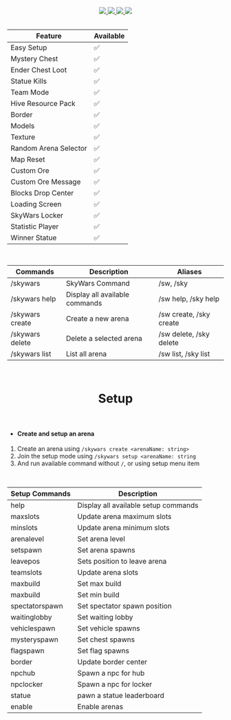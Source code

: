 <div align="center">
<a href="https://www.youtube.com/watch?v=FZeBaDaRHOQ">
    <img src=https://i.imgur.com/6PrTPrD.png">
    </a>
<a href="#">
    <img src="https://img.shields.io/badge/chat-on%20whatsapp-95eb34.svg">
    </a>
<a href="https://github.com/NamkiFx/SkyWars-HIVE/blob/main/LICENSE">
    <img src="https://img.shields.io/badge/license-Apache%20License%202.0-yellowgreen.svg">
    </a>
<a href="https://github.com/NamkiFx/SkyWars-HIVE">
    <img src="https://img.shields.io/badge/github-%20SkyWars%20Hive-349feb.svg">
    </a>
</div>
<br>

| Feature | Available |
| --- | --- |
| Easy Setup |  ✅|
| Mystery Chest |✅|
| Ender Chest Loot |✅|
| Statue Kills |✅|
| Team Mode |✅|
| Hive Resource Pack |✅|
| Border |✅|
| Models |✅|
| Texture |✅|
| Random Arena Selector |✅|
| Map Reset |✅|
| Custom Ore |✅|
| Custom Ore Message |✅|
| Blocks Drop Center |✅|
| Loading Screen |✅|
| SkyWars Locker |✅|
| Statistic Player |✅|
| Winner Statue |✅|
<br>

| Commands | Description | Aliases |
| --- | --- | --- |
| /skywars | SkyWars Command | /sw, /sky |
| /skywars help | Display all available commands | /sw help, /sky help |
| /skywars create | Create a new arena | /sw create, /sky create |
| /skywars delete | Delete a selected arena | /sw delete, /sky delete |
| /skywars list | List all arena | /sw list, /sky list |
<br>

<div align="center">
    <h1>Setup</h1>
</div>
<br>

- <h4>Create and setup an arena</h4>
1. Create an arena using `/skywars create <arenaName: string>`
2. Join the setup mode using `/skywars setup <arenaName: string`
3. And run available command without `/`, or using setup menu item
<br>

| Setup Commands | Description | 
| --- | --- |
| help | Display all available setup commands |
| maxslots | Update arena maximum slots |
| minslots | Update arena minimum slots |
| arenalevel | Set arena level |
| setspawn | Set arena spawns |
| leavepos | Sets position to leave arena |
| teamslots | Update arena slots |
| maxbuild | Set max build |
| maxbuild | Set min build |
| spectatorspawn | Set spectator spawn position |
| waitinglobby | Set waiting lobby |
| vehiclespawn | Set vehicle spawns |
| mysteryspawn | Set chest spawns |
| flagspawn | Set flag spawns |
| border | Update border center |
| npchub | Spawn a npc for hub |
| npclocker | Spawn a npc for locker |
| statue | pawn a statue leaderboard |
| enable | Enable arenas |
<br>
